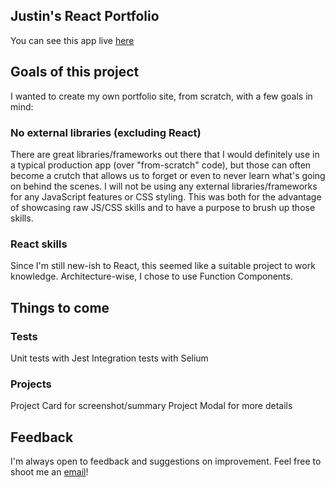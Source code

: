 ## Justin's React Portfolio

You can see this app live [here](https://justinpeyatt.netlify.app/)

## Goals of this project

I wanted to create my own portfolio site, from scratch, with a few goals in mind:
### No external libraries (excluding React)
There are great libraries/frameworks out there that I would definitely use in a typical production app (over "from-scratch" code), but those can often become a crutch that allows us to forget or even to never learn what's going on behind the scenes. 
I will not be using any external libraries/frameworks for any JavaScript features or CSS styling. This was both for the advantage of showcasing raw JS/CSS skills and to have a purpose to brush up those skills. 
### React skills
Since I'm still new-ish to React, this seemed like a suitable project to work knowledge.  Architecture-wise, I chose to use Function Components. 

## Things to come
### Tests
Unit tests with Jest
Integration tests with Selium

### Projects
Project Card for screenshot/summary
Project Modal for more details

## Feedback

I'm always open to feedback and suggestions on improvement. Feel free to shoot me an [email](mailto:justinpeyatt@gmail.com)!

